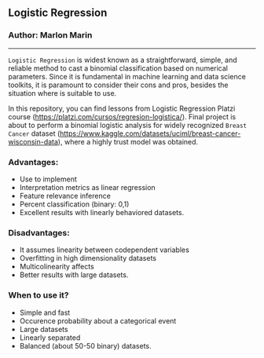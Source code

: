 ## Logistic Regression
### Author: Marlon Marin
---

`Logistic Regression` is widest known as a straightforward, simple, and reliable method to cast a binomial classification based on numerical
parameters. Since it is fundamental in machine learning and data science toolkits, it is paramount to consider their cons and pros, besides the situation where is suitable to use.

In this repository, you can find lessons from Logistic Regression Platzi course (https://platzi.com/cursos/regresion-logistica/). Final project is about to perform a binomial logistic analysis for widely recognized `Breast Cancer` dataset (https://www.kaggle.com/datasets/uciml/breast-cancer-wisconsin-data), where a highly trust model was obtained.

### Advantages:

* Use to implement
* Interpretation metrics as linear regression
* Feature relevance inference
* Percent classification (binary: 0,1)
* Excellent results with linearly behaviored datasets.

### Disadvantages:

* It assumes linearity between codependent variables
* Overfitting in high dimensionality datasets
* Multicolinearity affects
* Better results with large datasets.

### When to use it?

* Simple and fast
* Occurence probability about a categorical event
* Large datasets
* Linearly separated
* Balanced (about 50-50 binary) datasets.
